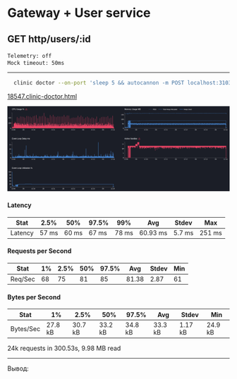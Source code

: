 # Gateway + User service

## GET http/users/:id

```text
Telemetry: off
Mock timeout: 50ms
```

---

```bash
  clinic doctor --on-port 'sleep 5 && autocannon -m POST localhost:3103/http/users -c 5 -p 1 -d 300' -- node dist/src/main.js
```
[18547.clinic-doctor.html](../../gateway/.clinic/18547.clinic-doctor.html)

![img_1.png](img_1.png)

#### Latency
| Stat    | 2.5%  | 50%   | 97.5% | 99%   | Avg      | Stdev  | Max    |
|---------|-------|-------|-------|-------|----------|--------|--------|
| Latency | 57 ms | 60 ms | 67 ms | 78 ms | 60.93 ms | 5.7 ms | 251 ms |

#### Requests per Second
| Stat      | 1%  | 2.5% | 50%  | 97.5% | Avg    | Stdev | Min |
|-----------|-----|------|------|-------|--------|-------|-----|
| Req/Sec   | 68  | 75   | 81   | 85    | 81.38  | 2.87  | 61  |

#### Bytes per Second
| Stat      | 1%     | 2.5%   | 50%    | 97.5%  | Avg    | Stdev  | Min    |
|-----------|--------|--------|--------|--------|--------|--------|--------|
| Bytes/Sec | 27.8 kB | 30.7 kB | 33.2 kB | 34.8 kB | 33.3 kB | 1.17 kB | 24.9 kB |


24k requests in 300.53s, 9.98 MB read

---

Вывод:
